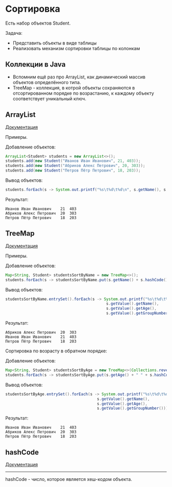 # Сортировка

Есть набор объектов Student. 

Задача:
* Представить объекты в виде таблицы
* Реализовать механизм сортировки таблицы по колонкам

## Коллекции в Java

* Вспомним ещё раз про ArrayList, как динамический массив объектов определённого типа.
* TreeMap - коллекция, в котрой объекты сохраняются в отсортированном порядке по возрастанию, к каждому объекту соответствует уникальный ключ.

## ArrayList
[Документация](https://docs.oracle.com/javase/7/docs/api/java/util/ArrayList.html)

Примеры.

Добавление объектов:
```Java
ArrayList<Student> students = new ArrayList<>();
students.add(new Student("Иванов Иван Иванович", 21, 403));
students.add(new Student("Абриков Алекс Петрович", 20, 303));
students.add(new Student("Петров Пётр Петрович", 18, 203));
```

Вывод объектов:

```Java
students.forEach(s -> System.out.printf("%s\t%d\t%d\n", s.getName(), s.getAge(), s.getGroupNumber()));
```
Результат:

```
Иванов Иван Иванович	21	403
Абриков Алекс Петрович	20	303
Петров Пётр Петрович	18	203
```

## TreeMap
[Документация](https://docs.oracle.com/javase/7/docs/api/java/util/TreeMap.html)

Примеры.

Добавление объектов:
```Java
Map<String, Student> studentsSortByName = new TreeMap<>();
students.forEach(s -> studentsSortByName.put(s.getName() + s.hashCode(), s));
```

Вывод объектов:

```Java
studentsSortByName.entrySet().forEach(s -> System.out.printf("%s\t%d\t%d\n",
                                            s.getValue().getName(),
                                            s.getValue().getAge(),
                                            s.getValue().getGroupNumber()));
```
Результат:

```
Абриков Алекс Петрович	20	303
Иванов Иван Иванович	21	403
Петров Пётр Петрович	18	203
```

Сортировка по возрасту в обратном порядке:

Добавление объектов:
```Java
Map<String, Student> studentsSortByAge = new TreeMap<>(Collections.reverseOrder());
students.forEach(s -> studentsSortByAge.put(s.getAge() + " " + s.hashCode(), s));
```

Вывод объектов:

```Java
studentsSortByAge.entrySet().forEach(s -> System.out.printf("%s\t%d\t%d\n",
                                        s.getValue().getName(),
                                        s.getValue().getAge(),
                                        s.getValue().getGroupNumber()));
```

Результат:

```
Иванов Иван Иванович	21	403
Абриков Алекс Петрович	20	303
Петров Пётр Петрович	18	203
```

## hashCode
[Документация](https://docs.oracle.com/javase/7/docs/api/java/lang/Object.html#hashCode())

---
hashCode - число, которое является хеш-кодом объекта.
